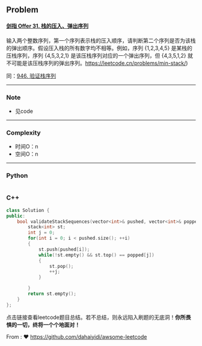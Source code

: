 ## Problem

#### [剑指 Offer 31. 栈的压入、弹出序列](https://leetcode.cn/problems/zhan-de-ya-ru-dan-chu-xu-lie-lcof/)

输入两个整数序列，第一个序列表示栈的压入顺序，请判断第二个序列是否为该栈的弹出顺序。假设压入栈的所有数字均不相等。例如，序列 {1,2,3,4,5} 是某栈的压栈序列，序列 {4,5,3,2,1} 是该压栈序列对应的一个弹出序列，但 {4,3,5,1,2}  就不可能是该压栈序列的弹出序列。https://leetcode.cn/problems/min-stack/)

同：[946. 验证栈序列](https://leetcode.cn/problems/validate-stack-sequences/) 

------

### Note

- 见code


------

### Complexity

- 时间O：n
- 空间O：n

------

### Python

```python

```

### C++

```C++
class Solution {
public:
    bool validateStackSequences(vector<int>& pushed, vector<int>& popped) {
        stack<int> st;
        int j = 0;
        for(int i = 0; i < pushed.size(); ++i)
        {
            st.push(pushed[i]);
            while(!st.empty() && st.top() == popped[j])
            {
                st.pop();
                ++j;
            }

        }
        return st.empty();
    }
};
```

点击链接查看leetcode题目总结。若不总结，则永远陷入刷题的无底洞！**你所畏惧的一切，终将一个个地面对！**

From : :heart: https://github.com/dahaiyidi/awsome-leetcode
